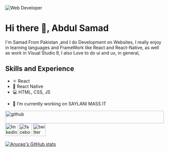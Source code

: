 
![Web Developer ](https://encrypted-tbn0.gstatic.com/images?q=tbn:ANd9GcRt255n_Z7xN9OrXECqp0P6bi_xsRFzbT8gkg&usqp=CAU)

# Hi there 👋, Abdul Samad
I'm Samad From Pakistan ,and I do Development on Websites, I really enjoy in learning languages and FrameWork like React and React-Native, as well as work in Visual Studio 9, I also Love to do ui and ux, in general,

## Skills and Experience

* ⚛ React
* 📱 React Native
* 💻 HTML, CSS, JS

- 🔭 I’m currently working on SAYLANI MASS IT 



[<img src='https://cdn.jsdelivr.net/npm/simple-icons@3.0.1/icons/github.svg' alt='github' width='100%' height='40'>](https://github.com/samad0001)  [<img src='https://cdn.jsdelivr.net/npm/simple-icons@3.0.1/icons/linkedin.svg' alt='linkedin' height='40'>](https://www.linkedin.com/in/abdul-samad-716917258//)  [<img src='https://cdn.jsdelivr.net/npm/simple-icons@3.0.1/icons/facebook.svg' alt='facebook' height='40'>](https://www.facebook.com/profile.php?id=100013259624500)  [<img src='https://cdn.jsdelivr.net/npm/simple-icons@3.0.1/icons/twitter.svg' alt='twitter' height='40'>](https://twitter.com/ab_sam001)  




[![Anurag's GitHub stats](https://github-readme-stats.vercel.app/api?username=samad001)](https://github.com/anuraghazra/github-readme-stats)
